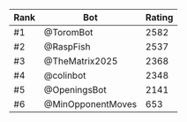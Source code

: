 Rank|Bot|Rating
---|---|---
#1|@ToromBot|2582
#2|@RaspFish|2537
#3|@TheMatrix2025|2368
#4|@colinbot|2348
#5|@OpeningsBot|2141
#6|@MinOpponentMoves|653
